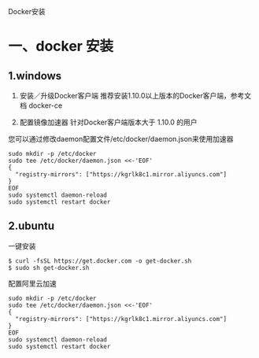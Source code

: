 Docker安装

# 一、docker 安装
## 1.windows

1. 安装／升级Docker客户端
推荐安装1.10.0以上版本的Docker客户端，参考文档 docker-ce

2. 配置镜像加速器
针对Docker客户端版本大于 1.10.0 的用户

您可以通过修改daemon配置文件/etc/docker/daemon.json来使用加速器
```shell
sudo mkdir -p /etc/docker
sudo tee /etc/docker/daemon.json <<-'EOF'
{
  "registry-mirrors": ["https://kgrlk8c1.mirror.aliyuncs.com"]
}
EOF
sudo systemctl daemon-reload
sudo systemctl restart docker
```
## 2.ubuntu
一键安装
```shell
$ curl -fsSL https://get.docker.com -o get-docker.sh
$ sudo sh get-docker.sh
```
配置阿里云加速
```shell
sudo mkdir -p /etc/docker
sudo tee /etc/docker/daemon.json <<-'EOF'
{
  "registry-mirrors": ["https://kgrlk8c1.mirror.aliyuncs.com"]
}
EOF
sudo systemctl daemon-reload
sudo systemctl restart docker
```





